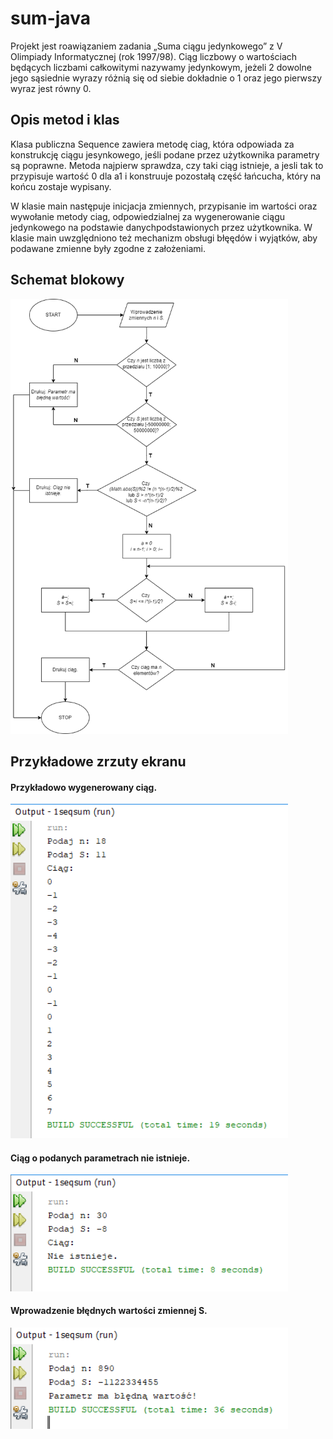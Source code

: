 # sum-java
Projekt jest roawiązaniem zadania „Suma ciągu jedynkowego” z V Olimpiady Informatycznej (rok 1997/98).
Ciąg liczbowy o wartościach będących liczbami całkowitymi nazywamy jedynkowym, jeżeli 2
dowolne jego sąsiednie wyrazy różnią się od siebie dokładnie o 1 oraz jego pierwszy wyraz jest
równy 0.

## Opis metod i klas
Klasa publiczna Sequence zawiera metodę ciag, która odpowiada za konstrukcję ciągu jesynkowego, jeśli podane przez
użytkownika parametry są poprawne. Metoda najpierw sprawdza, czy taki ciąg istnieje, a
jesli tak to przypisuje wartość 0 dla a1 i konstruuje pozostałą część łańcucha, który na końcu
zostaje wypisany.

W klasie main następuje inicjacja zmiennych, przypisanie im wartości oraz wywołanie metody ciag, 
odpowiedzialnej za wygenerowanie ciągu jedynkowego na podstawie danychpodstawionych przez użytkownika. 
W klasie main uwzględniono też mechanizm obsługi błęędów i wyjątków, aby podawane zmienne były zgodne z założeniami.

## Schemat blokowy
<img src="https://github.com/NcnKuba13/sum-java/blob/main/screens/schem.png" width="444">

## Przykładowe zrzuty ekranu

#### Przykładowo wygenerowany ciąg.
<img src="https://github.com/NcnKuba13/sum-java/blob/main/screens/git.png" width="444">

#### Ciąg o podanych parametrach nie istnieje.
<img src="https://github.com/NcnKuba13/sum-java/blob/main/screens/nima.png" width="444">

#### Wprowadzenie błędnych wartości zmiennej S.
<img src="https://github.com/NcnKuba13/sum-java/blob/main/screens/zles1.png" width="444">
